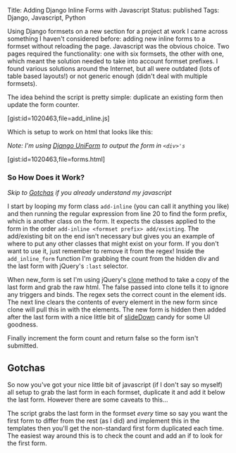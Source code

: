 Title: Adding Django Inline Forms with Javascript
Status: published
Tags: Django, Javascript, Python

Using Django formsets on a new section for a project at work I came across something I haven't considered before: adding new inline forms to a formset without reloading the page. Javascript was the obvious choice. Two pages required the functionality: one with six formsets, the other with one, which meant the solution needed to take into account formset prefixes. I found various solutions around the Internet, but all were outdated (lots of table based layouts!) or not generic enough (didn't deal with multiple formsets).

The idea behind the script is pretty simple: duplicate an existing form then update the form counter.

[gist:id=1020463,file=add_inline.js]

Which is setup to work on html that looks like this:

_Note: I'm using [Django UniForm][1] to output the form in `<div>'s`_

[gist:id=1020463,file=forms.html]

### So How Does it Work?
_Skip to [Gotchas][2] if you already understand my javascript_

I start by looping my form class `add-inline` (you can call it anything you like) and then running the regular expression from line 20 to find the form prefix, which is another class on the form. It expects the classes applied to the form in the order `add-inline <formset prefix> add/existing`. The add/existing bit on the end isn't necessary but gives you an example of where to put any other classes that might exist on your form. If you don't want to use it, just remember to remove it from the regex! Inside the `add_inline_form` function I'm grabbing the count from the hidden div and the last form with jQuery's `:last` selector.

When new_form is set I'm using jQuery's [clone][3] method to take a copy of the last form and grab the raw html. The false passed into clone tells it to ignore any triggers and binds. The regex sets the correct count in the element ids. The next line clears the contents of every element in the new form since clone will pull this in with the elements. The new form is hidden then added after the last form with a nice little bit of [slideDown][4] candy for some UI goodness.

Finally increment the form count and return false so the form isn't submitted.

<h2 id="gotchas">Gotchas</h2>
So now you've got your nice little bit of javascript (if I don't say so myself) all setup to grab the last form in each formset, duplicate it and add it below the last form. However there are some caveats to this...

The script grabs the last form in the formset _every_ time so say you want the first form to differ from the rest (as I did) and implement this in the templates then you'll get the non-standard first form duplicated each time. The easiest way around this is to check the count and add an if to look for the first form.

[1]: https://github.com/pydanny/django-uni-form
[2]: #gotchas
[3]: http://api.jquery.com/clone/
[4]: http://api.jquery.com/slideDown/

